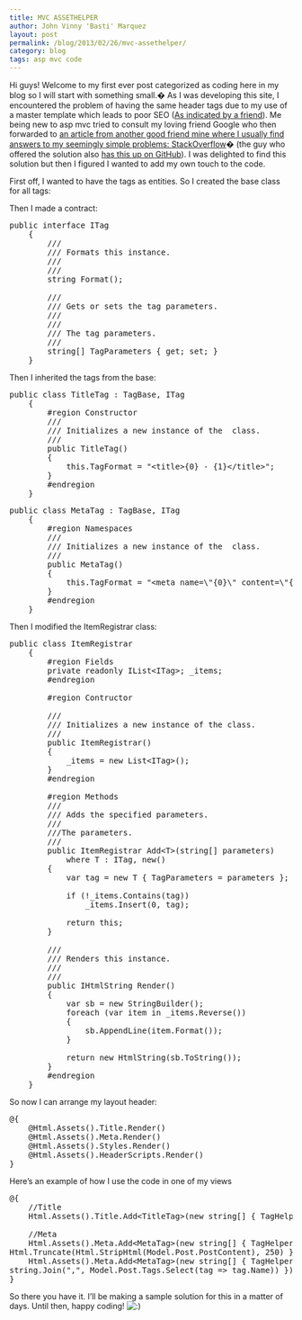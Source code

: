 ```yaml
---
title: MVC ASSETHELPER
author: John Vinny 'Basti' Marquez
layout: post
permalink: /blog/2013/02/26/mvc-assethelper/
category: blog
tags: asp mvc code
---
```

<span class="dropcap1">H</span>i guys! Welcome to my first ever post categorized as coding here in my blog so I will start with something small.� As I was developing this site, I encountered the problem of having the same header tags due to my use of a master template which leads to poor SEO (<a title="PinoyLancers" href="http://pinoylancers.com" target="_blank">As indicated by a friend</a>). Me being new to asp mvc tried to consult my loving friend Google who then forwarded to <a href="http://stackoverflow.com/questions/5110028/add-css-or-js-files-to-layout-head-from-views-or-partial-views/5148224#5148224" target="_blank">an article from another good friend mine where I usually find answers to my seemingly simple problems: StackOverflow</a>� (the guy who offered the solution also <a href="https://github.com/speier/mvcassetshelper" target="_blank">has this up on GitHub</a>). I was delighted to find this solution but then I figured I wanted to add my own touch to the code.

First off, I wanted to have the tags as entities. So I created the base class for all tags:

Then I made a contract:

<pre class="brush: csharp">public interface ITag
    {
        /// 
        /// Formats this instance.
        /// 
        /// 
        string Format();

        /// 
        /// Gets or sets the tag parameters.
        /// 
        /// 
        /// The tag parameters.
        /// 
        string[] TagParameters { get; set; }
    }</pre>

Then I inherited the tags from the base:

<pre class="brush: csharp">public class TitleTag : TagBase, ITag
    {
        #region Constructor
        /// 
        /// Initializes a new instance of the  class.
        /// 
        public TitleTag()
        {
            this.TagFormat = "&lt;title&gt;{0} - {1}&lt;/title&gt;";
        }
        #endregion
    }</pre>

<pre class="brush: csharp">public class MetaTag : TagBase, ITag
    {
        #region Namespaces
        /// 
        /// Initializes a new instance of the  class.
        /// 
        public MetaTag()
        {
            this.TagFormat = "&lt;meta name=\"{0}\" content=\"{1}\"&gt;&lt;/meta&gt;";
        }
        #endregion
    }</pre>

Then I modified the ItemRegistrar class:

<pre class="brush: csharp">public class ItemRegistrar
    {
        #region Fields
        private readonly IList&lt;ITag&gt;; _items;
        #endregion

        #region Contructor

        ///
        /// Initializes a new instance of the class.
        ///
        public ItemRegistrar()
        {
            _items = new List&lt;ITag&gt;();
        }
        #endregion

        #region Methods
        ///
        /// Adds the specified parameters.
        ///
        ///The parameters.
        /// 
        public ItemRegistrar Add&lt;T&gt;(string[] parameters) 
            where T : ITag, new()
        {
            var tag = new T { TagParameters = parameters };

            if (!_items.Contains(tag))
                _items.Insert(0, tag);

            return this;
        }

        /// 
        /// Renders this instance.
        /// 
        /// 
        public IHtmlString Render()
        {
            var sb = new StringBuilder();
            foreach (var item in _items.Reverse())
            {
                sb.AppendLine(item.Format());
            }

            return new HtmlString(sb.ToString());
        }
        #endregion
    }</pre>

So now I can arrange my layout header:

<pre class="brush: js">@{
    @Html.Assets().Title.Render()
    @Html.Assets().Meta.Render()
    @Html.Assets().Styles.Render()
    @Html.Assets().HeaderScripts.Render()
}</pre>

Here&#8217;s an example of how I use the code in one of my views

<pre class="brush: js">@{
    //Title
    Html.Assets().Title.Add&lt;TitleTag&gt;(new string[] { TagHelpers.Title, Model.Post.Title });

    //Meta
    Html.Assets().Meta.Add&lt;MetaTag&gt;(new string[] { TagHelpers.Description, 
Html.Truncate(Html.StripHtml(Model.Post.PostContent), 250) });
    Html.Assets().Meta.Add&lt;MetaTag&gt;(new string[] { TagHelpers.Keywords, 
string.Join(",", Model.Post.Tags.Select(tag =&gt; tag.Name)) });
}</pre>

So there you have it. I&#8217;ll be making a sample solution for this in a matter of days. Until then, happy coding! <img src="http://johnvinnymarquez.net/wp-includes/images/smilies/icon_smile.gif" alt=":)" class="wp-smiley" />